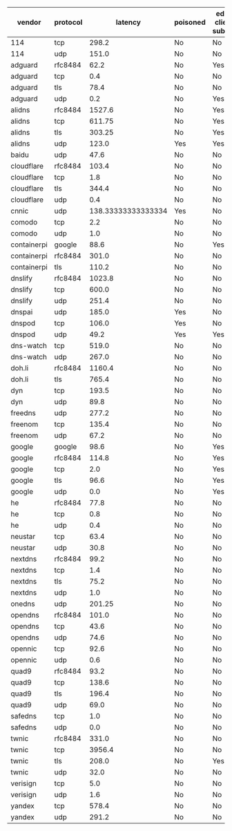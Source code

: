 | vendor | protocol | latency | poisoned | edns client subnet | accuracy |
| ------ | -------- | ------- | -------- | ------------------ | -------- |
| 114 | tcp | 298.2 | No | No | 1 |
| 114 | udp | 151.0 | No | No | 1 |
| adguard | rfc8484 | 62.2 | No | Yes | 5 |
| adguard | tcp | 0.4 | No | No | 5 |
| adguard | tls | 78.4 | No | No | 5 |
| adguard | udp | 0.2 | No | Yes | 5 |
| alidns | rfc8484 | 1527.6 | No | Yes | 1 |
| alidns | tcp | 611.75 | No | Yes | 0 |
| alidns | tls | 303.25 | No | Yes | 1 |
| alidns | udp | 123.0 | Yes | Yes | 1 |
| baidu | udp | 47.6 | No | No | 1 |
| cloudflare | rfc8484 | 103.4 | No | No | 4 |
| cloudflare | tcp | 1.8 | No | No | 4 |
| cloudflare | tls | 344.4 | No | No | 4 |
| cloudflare | udp | 0.4 | No | No | 4 |
| cnnic | udp | 138.33333333333334 | Yes | No | 0 |
| comodo | tcp | 2.2 | No | No | 4 |
| comodo | udp | 1.0 | No | No | 4 |
| containerpi | google | 88.6 | No | Yes | 4 |
| containerpi | rfc8484 | 301.0 | No | No | 4 |
| containerpi | tls | 110.2 | No | No | 4 |
| dnslify | rfc8484 | 1023.8 | No | No | 1 |
| dnslify | tcp | 600.0 | No | No | 1 |
| dnslify | udp | 251.4 | No | No | 1 |
| dnspai | udp | 185.0 | Yes | No | 0 |
| dnspod | tcp | 106.0 | Yes | No | 0 |
| dnspod | udp | 49.2 | Yes | Yes | 4 |
| dns-watch | tcp | 519.0 | No | No | 0 |
| dns-watch | udp | 267.0 | No | No | 1 |
| doh.li | rfc8484 | 1160.4 | No | No | 4 |
| doh.li | tls | 765.4 | No | No | 0 |
| dyn | tcp | 193.5 | No | No | 3 |
| dyn | udp | 89.8 | No | No | 4 |
| freedns | udp | 277.2 | No | No | 1 |
| freenom | tcp | 135.4 | No | No | 1 |
| freenom | udp | 67.2 | No | No | 1 |
| google | google | 98.6 | No | Yes | 3 |
| google | rfc8484 | 114.8 | No | Yes | 3 |
| google | tcp | 2.0 | No | Yes | 4 |
| google | tls | 96.6 | No | Yes | 5 |
| google | udp | 0.0 | No | Yes | 5 |
| he | rfc8484 | 77.8 | No | No | 4 |
| he | tcp | 0.8 | No | No | 3 |
| he | udp | 0.4 | No | No | 4 |
| neustar | tcp | 63.4 | No | No | 1 |
| neustar | udp | 30.8 | No | No | 0 |
| nextdns | rfc8484 | 99.2 | No | No | 5 |
| nextdns | tcp | 1.4 | No | No | 5 |
| nextdns | tls | 75.2 | No | No | 4 |
| nextdns | udp | 1.0 | No | No | 5 |
| onedns | udp | 201.25 | No | No | 0 |
| opendns | rfc8484 | 101.0 | No | No | 3 |
| opendns | tcp | 43.6 | No | No | 4 |
| opendns | udp | 74.6 | No | No | 5 |
| opennic | tcp | 92.6 | No | No | 5 |
| opennic | udp | 0.6 | No | No | 5 |
| quad9 | rfc8484 | 93.2 | No | No | 3 |
| quad9 | tcp | 138.6 | No | No | 1 |
| quad9 | tls | 196.4 | No | No | 3 |
| quad9 | udp | 69.0 | No | No | 2 |
| safedns | tcp | 1.0 | No | No | 5 |
| safedns | udp | 0.0 | No | No | 5 |
| twnic | rfc8484 | 331.0 | No | No | 1 |
| twnic | tcp | 3956.4 | No | No | 1 |
| twnic | tls | 208.0 | No | Yes | 1 |
| twnic | udp | 32.0 | No | No | 1 |
| verisign | tcp | 5.0 | No | No | 3 |
| verisign | udp | 1.6 | No | No | 3 |
| yandex | tcp | 578.4 | No | No | 1 |
| yandex | udp | 291.2 | No | No | 1 |
